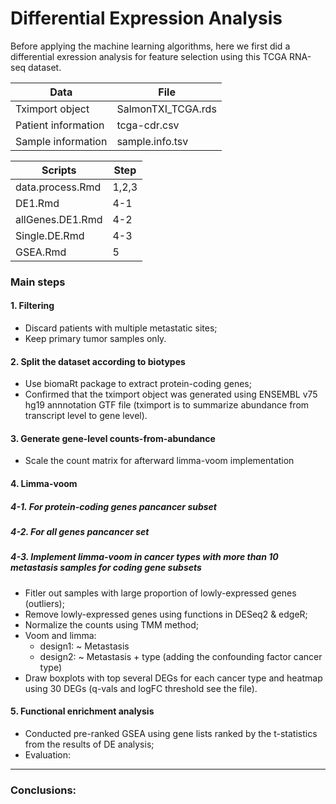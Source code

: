 # Differential Expression Analysis

Before applying the machine learning algorithms, here we first did a differential exression analysis for feature selection using this TCGA RNA-seq dataset.

|Data               | File             |
|-------------------|------------------|
|Tximport object    |SalmonTXI_TCGA.rds|
|Patient information| tcga-cdr.csv     |
|Sample information | sample.info.tsv  |

| Scripts         |Step |
|-----------------|-----|
|data.process.Rmd |1,2,3|
|DE1.Rmd          |4-1  |
|allGenes.DE1.Rmd |4-2  |
|Single.DE.Rmd    |4-3  |
|GSEA.Rmd         |5    |


### Main steps

#### 1. Filtering
- Discard patients with multiple metastatic sites;
- Keep primary tumor samples only.
 
#### 2. Split the dataset according to biotypes
- Use biomaRt package to extract protein-coding genes;
- Confirmed that the tximport object was generated using ENSEMBL v75 hg19 annnotation GTF file (tximport is to summarize abundance from transcript level to gene level).
 
#### 3. Generate gene-level counts-from-abundance
- Scale the count matrix for afterward limma-voom implementation

#### 4. Limma-voom 
##### 4-1. For protein-coding genes pancancer subset
##### 4-2. For all genes pancancer set
##### 4-3. Implement limma-voom in cancer types with more than 10 metastasis samples for coding gene subsets
- Fitler out samples with large proportion of lowly-expressed genes (outliers);
- Remove lowly-expressed genes using functions in DESeq2 & edgeR;
- Normalize the counts using TMM method;
- Voom and limma:
  - design1: ~ Metastasis
  - design2: ~ Metastasis + type (adding the confounding factor cancer type)
- Draw boxplots with top several DEGs for each cancer type and heatmap using 30 DEGs (q-vals and logFC threshold see the file).

#### 5. Functional enrichment analysis
 - Conducted pre-ranked GSEA using gene lists ranked by the t-statistics from the results of DE analysis;
 - Evaluation: 

---
### Conclusions:




